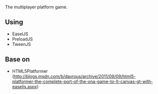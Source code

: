 The multiplayer platform game.

## Using
- EaselJS
- PreloadJS
- TweenJS

## Base on
- HTML5Platformer (http://blogs.msdn.com/b/davrous/archive/2011/09/09/html5-platformer-the-complete-port-of-the-xna-game-to-lt-canvas-gt-with-easeljs.aspx)